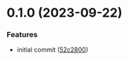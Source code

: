 # 0.1.0 (2023-09-22)


### Features

* initial commit ([52c2800](https://github.com/Primdahl26/conventional-commit-test/commit/52c2800b4f95bb041c76ac187dfc6c12cf008b86))



